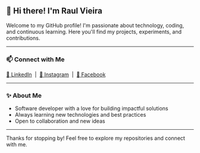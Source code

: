 ## 👋 Hi there! I'm Raul Vieira

Welcome to my GitHub profile! I'm passionate about technology, coding, and continuous learning. Here you'll find my projects, experiments, and contributions.

<!--
---
### 🛠️ Technologies & Tools

![Top Languages](https://github-readme-stats.vercel.app/api/top-langs/?username=raulvieiradev&layout=compact&langs_count=7&theme=tokyonight)
-->
---

### 📫 Connect with Me

<div>
  <a href="https://www.linkedin.com/in/raulvictorvieira/" target="_blank">💼 LinkedIn</a> &nbsp;|&nbsp;
  <a href="https://www.instagram.com/raulvieira.dev/" target="_blank">📸 Instagram</a> &nbsp;|&nbsp;
  <a href="https://www.facebook.com/raulvictorvieira/" target="_blank">👥 Facebook</a>
</div>

---

### ✨ About Me

- Software developer with a love for building impactful solutions
- Always learning new technologies and best practices
- Open to collaboration and new ideas

---

Thanks for stopping by! Feel free to explore my repositories and connect with me.
